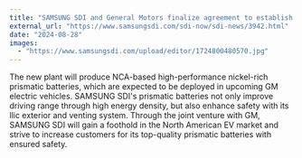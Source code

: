 ```yaml
---
title: "SAMSUNG SDI and General Motors finalize agreement to establish battery joint venture in the US"
external_url: "https://www.samsungsdi.com/sdi-now/sdi-news/3942.html"
date: "2024-08-28"
images:
  - "https://www.samsungsdi.com/upload/editor/1724800480570.jpg"
---
```


The new plant will produce NCA-based high-performance nickel-rich prismatic batteries, which are expected to be deployed in upcoming GM electric vehicles. SAMSUNG SDI's prismatic batteries not only improve driving range through high energy density, but also enhance safety with its llic exterior and venting system. Through the joint venture with GM, SAMSUNG SDI will gain a foothold in the North American EV market and strive to increase customers for its top-quality prismatic batteries with ensured safety.